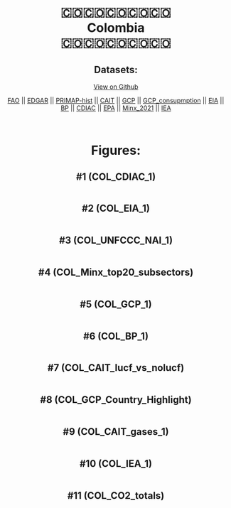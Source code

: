 
<center>
<h1 align="center">
🇨🇴🇨🇴🇨🇴🇨🇴🇨🇴
<br>
Colombia
<br>
🇨🇴🇨🇴🇨🇴🇨🇴🇨🇴
</h1>
<h2>Datasets:</h2>
<p><a href="https://github.com/dquintani/GreenhouseData/tree/master/country_data/COL_Colombia/data">View on Github</a>
<br></p><p><a href="data/COL_FAO.csv">FAO</a> || <a href="data/COL_EDGAR.csv">EDGAR</a> || <a href="data/COL_PRIMAP-hist.csv">PRIMAP-hist</a> || <a href="data/COL_CAIT.csv">CAIT</a> || <a href="data/COL_GCP.csv">GCP</a> || <a href="data/COL_GCP_consupmption.csv">GCP_consupmption</a> || <a href="data/COL_EIA.csv">EIA</a> || <a href="data/COL_BP.csv">BP</a> || <a href="data/COL_CDIAC.csv">CDIAC</a> || <a href="data/COL_EPA.csv">EPA</a> || <a href="data/COL_Minx_2021.csv">Minx_2021</a> || <a href="data/COL_IEA.csv">IEA</a></p><p><br></p>
<h1>Figures:</h1><h2>#1 (COL_CDIAC_1)</h2>
<p><img alt="" src="figures/COL_CDIAC_1.png" /></p><h2>#2 (COL_EIA_1)</h2>
<p><img alt="" src="figures/COL_EIA_1.png" /></p><h2>#3 (COL_UNFCCC_NAI_1)</h2>
<p><img alt="" src="figures/COL_UNFCCC_NAI_1.png" /></p><h2>#4 (COL_Minx_top20_subsectors)</h2>
<p><img alt="" src="figures/COL_Minx_top20_subsectors.png" /></p><h2>#5 (COL_GCP_1)</h2>
<p><img alt="" src="figures/COL_GCP_1.png" /></p><h2>#6 (COL_BP_1)</h2>
<p><img alt="" src="figures/COL_BP_1.png" /></p><h2>#7 (COL_CAIT_lucf_vs_nolucf)</h2>
<p><img alt="" src="figures/COL_CAIT_lucf_vs_nolucf.png" /></p><h2>#8 (COL_GCP_Country_Highlight)</h2>
<p><img alt="" src="figures/COL_GCP_Country_Highlight.png" /></p><h2>#9 (COL_CAIT_gases_1)</h2>
<p><img alt="" src="figures/COL_CAIT_gases_1.png" /></p><h2>#10 (COL_IEA_1)</h2>
<p><img alt="" src="figures/COL_IEA_1.png" /></p><h2>#11 (COL_CO2_totals)</h2>
<p><img alt="" src="figures/COL_CO2_totals.png" /></p>